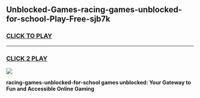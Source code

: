 
## Unblocked-Games-racing-games-unblocked-for-school-Play-Free-sjb7k
<h3>
<a href="https://premium76.site?title=racing-games-unblocked-for-school&ref=10A">CLICK TO PLAY</a></h3>
<hr>

<h3>
<a href="https://premium76.site?title=racing-games-unblocked-for-school&ref=10A">CLICK 2 PLAY</a>
  
</h3>

<a href="https://premium76.site?title=racing-games-unblocked-for-school&ref=10A"><img src="https://clearcache.store/games.png"></a>


**racing-games-unblocked-for-school games unblocked: Your Gateway to Fun and Accessible Online Gaming**

